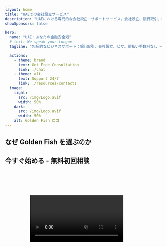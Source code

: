 ```yaml
---
layout: home
title: "UAEでの会社設立サービス"
description: "UAEにおける専門的な会社設立・サポートサービス。会社設立、銀行取引、税務、法務、ビザソリューションを提供。ビジネスの夢を実現します。"
showSponsors: false

hero:
  name: "UAE：あなたの金融安全港"
  # text: We speak your tongue
  tagline: "包括的なビジネスサポート：銀行取引、会社設立、ビザ。前払い手数料なし – 承認後のみ支払い。"

  actions:
    - theme: brand
      text: Get Free Consultation
      link: ./chat
    - theme: alt
      text: Support 24/7
      link: ./resources/contacts
  image:
    light:
      src: /img/Logo.avif
      width: 50%
    dark:
      src: /img/Logo.avif
      width: 50%
    alt: Golden Fish ロゴ
---
```


<FeatureCards :features="[
  {
    title: '銀行口座開設',
    details: 'UAEの信頼できる銀行で、ビジネスまたは個人の銀行口座を簡単に開設。',
    items: [
      '法人口座開設の承認を保証',
      '90%の成功率',
      '**前払い手数料なし** - 承認後のみ支払い',
    ],
    linkText: 'Read More',
    link: './uae-business/offer/banking/',
    icon: {
      light: '/img/iStock-2153786564.avif',
      dark: '/img/iStock-2166793628.avif',
      alt: '銀行サービス'
    }
  },
  {
    title: 'Golden Visa & 居住権',
    details: 'スムーズな申請プロセスで長期居住のためのUAE **Golden Visa** を取得。',
    items: [
      '**6ヶ月ごとのUAE入国不要**',
      '98%の成功率',
      '**前払い手数料なし** - 承認後のみ支払い',
    ],
    linkText: 'Read More',
    link: './uae-business/offer/golden-visa/',
    icon: {
      light: '/img/iStock-1312241253.avif',
      dark: '/img/ILONMASKID.webp',
      alt: 'ビザサービス'
    }
  },
  {
    title: '会社設立ガイド',
    details: 'Free Zone、オフショア、Mainland、支店での会社設立の完全ガイド。',
    items: [
      'Free ZoneとMainlandで**100%外国人所有**が可能',
      '低税率 - 法人税9%のみ',
      '為替管理なし - 簡単な資本送金',
    ],
    linkText: 'Read More',
    link: './uae-business/company-registration/overview',
    icon: {
      light: '/img/iStock-2051326997.avif',
      dark: '/img/iStock-1448478309.jpg',
      alt: '会社設立ガイド'
    }
  },
]" />

<FeatureCards :features="[
  {
    title: 'コンプライアンスサービス',
    details: '当社の専門家が、ESRレポートやUBO申告を含むUAEの複雑な規制要件をサポートします。',
    items: [],
    linkText: 'Read More',
    link: './uae-business/company-registration/ubo',
    icon: {
      light: '/img/iStock-1299393716.avif',
      dark: '/img/iStock-2149731304.avif',
      alt: 'コンプライアンスサービス'
    }
  },
  {
    title: '法人税 & VAT',
    details: '連邦税務局（FTA）への法人税とVAT義務の遵守を確実にする専門家のアドバイス。',
    items: [],
    linkText: 'Read More',
    link: './uae-business/company-registration/accounting-legal',
    icon: {
      light: '/img/iStock-1018285934.avif',
      dark: '/img/iStock-584576538.avif',
      alt: '税務サービス'
    }
  },
  {
    title: '法務サービス',
    details: '法務チームがM&A、企業再編、資金調達、紛争解決に関するUAEの法律についてアドバイス。',
    items: [],
    linkText: 'Read More',
    link: './uae-business/company-registration/Protect-Your-Business',
    icon: {
      light: '/img/iStock-650045508.avif',
      dark: '/img/iStock-1498627598.avif',
      alt: '法務サービス'
    }
  },
  {
    title: '会計 & 給与計算',
    details: '当社の会計士が、帳簿記帳、照合、給与計算、監査サポートを提供し、採用コストを削減します。',
    items: [],
    linkText: 'Read More',
    link: './resources/contacts',
    icon: {
      light: '/img/iStock-1022793868.avif',
      dark: '/img/iStock-1320130292.jpg',
      alt: '会計サービス'
    }
  },
]" />

## なぜ Golden Fish を選ぶのか

<BenefitsList :features="[
{
 icon: '💰',
 title: '成功報酬制',
 text: '**前払い手数料なし - 承認後のみ支払い。** 隠れた費用のない完全な透明性。'
},
{
 icon: '🔄',
 title: '複数のソリューション',
 text: '国内外の銀行へのアクセス。主要な申請が却下された場合の代替オプション。'
},
{
 icon: '🏦',
 title: '銀行との関係',
 text: 'UAEおよび国際的な主要銀行との強力なパートナーシップ。承認の可能性を最大化するための複数の銀行への申請。'
},
{
 icon: '📊',
 title: '完全な管理',
 text: '書類作成から口座開設まで一貫したサポート、週次の進捗報告、銀行との直接的なコミュニケーション。'
},
{
 icon: '📝',
 title: 'プロフェッショナルな書類作成',
 text: '当社のチームが包括的なビジネスプランを作成し、すべてのコンプライアンス文書を処理します。'
},
{
 icon: '🤝',
 title: '継続的なサポート',
 text: '口座開設後も、銀行取引とコンプライアンス要件に関する継続的なサポートを提供します。'
}
]" />

## 今すぐ始める - 無料初回相談

<div id="contact-form"></div>

<video  autoplay muted playsinline style="padding: 80px" >
  <source src="/img/iStock-2185906461.mp4" type="video/mp4">
</video>

<ContactFormModal formName="Home page" buttonText="無料相談を受ける" 
:services="['📝 Company registration', '🏧 Opening bank accounts', '🪪 EID & Golden Visa', 'Other Services']"/>

<!-- <br>

# 成功事例

<br>

<ImageGrid :images="[
  { src: '/img/iStock-1945498989.avif', href: './immigration.md', alt: 'UAEの移民' },
  { src: '/img/iStock-1965736217.avif', href: './immigration.md', alt: 'UAEの移民' },
]"/> -->